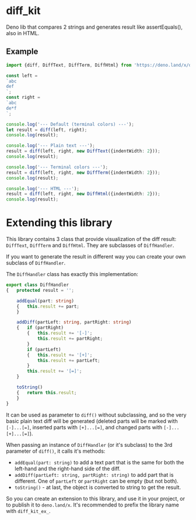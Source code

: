 # diff_kit
Deno lib that compares 2 strings and generates result like assertEquals(), also in HTML.

## Example

```ts
import {diff, DiffText, DiffTerm, DiffHtml} from 'https://deno.land/x/diff_kit/mod.ts';

const left =
`abc
def
`;
const right =
`abc
de*f
`;

console.log('--- Default (terminal colors) ---');
let result = diff(left, right);
console.log(result);

console.log('--- Plain text ---');
result = diff(left, right, new DiffText({indentWidth: 2}));
console.log(result);

console.log('--- Terminal colors ---');
result = diff(left, right, new DiffTerm({indentWidth: 2}));
console.log(result);

console.log('--- HTML ---');
result = diff(left, right, new DiffHtml({indentWidth: 2}));
console.log(result);
```

# Extending this library

This library contains 3 class that provide visualization of the diff result: `DiffText`, `DiffTerm` and `DiffHtml`. They are subclasses of `DiffHandler`.

If you want to generate the result in different way you can create your own subclass of `DiffHandler`.

The `DiffHandler` class has exactly this implementation:

```ts
export class DiffHandler
{	protected result = '';

	addEqual(part: string)
	{	this.result += part;
	}

	addDiff(partLeft: string, partRight: string)
	{	if (partRight)
		{	this.result += '[-]';
			this.result += partRight;
		}
		if (partLeft)
		{	this.result += '[+]';
			this.result += partLeft;
		}
		this.result += '[=]';
	}

	toString()
	{	return this.result;
	}
}
```

It can be used as parameter to `diff()` without subclassing, and so the very basic plain text diff will be generated (deleted parts will be marked with `[-]...[=]`, inserted parts with `[+]...[=]`, and changed parts with `[-]...[+]...[=]`).

When passing an instance of `DiffHandler` (or it's subclass) to the 3rd parameter of `diff()`, it calls it's methods:
- `addEqual(part: string)` to add a text part that is the same for both the left-hand and the right-hand side of the diff.
- `addDiff(partLeft: string, partRight: string)` to add part that is different. One of `partLeft` or `partRight` can be empty (but not both).
- `toString()` - at last, the object is converted to string to get the result.

So you can create an extension to this library, and use it in your project, or to publish it to `deno.land/x`. It's recommended to prefix the library name with `diff_kit_ex_`.
